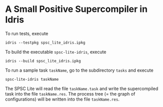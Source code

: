 # A Small Positive Supercompiler in Idris

To run tests, execute
```
idris --testpkg spsc_lite_idris.ipkg
```

To build the executable `spsc-lite-idris`, execute
```
idris --build spsc_lite_idris.ipkg
```

To run a sample task `taskName`, go to the subdirectory `tasks` and
execute
```
spsc-lite-idris taskName
```

The SPSC Lite will read the file `taskName.task` and write the supercompiled
task into the file `taskName.res`. The process tree (= the graph of
configurations) will be written into the file `taskName.res`.
